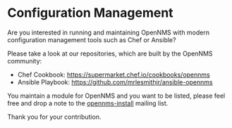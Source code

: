 # Configuration Management


Are you interested in running and maintaining OpenNMS with modern configuration management tools such as Chef or Ansible?

Please take a look at our repositories, which are built by the OpenNMS community:

* Chef Cookbook: <https://supermarket.chef.io/cookbooks/opennms>
* Ansible Playbook: <https://github.com/mrlesmithjr/ansible-opennms>

You maintain a module for OpenNMS and you want to be listed, please feel free and drop a note to the <a href="mailto:opennms-install@lists.sourceforge.net?Subject=[CFG][WEBSITE] List repository in install section">opennms-install</a> mailing list.

Thank you for your contribution.
